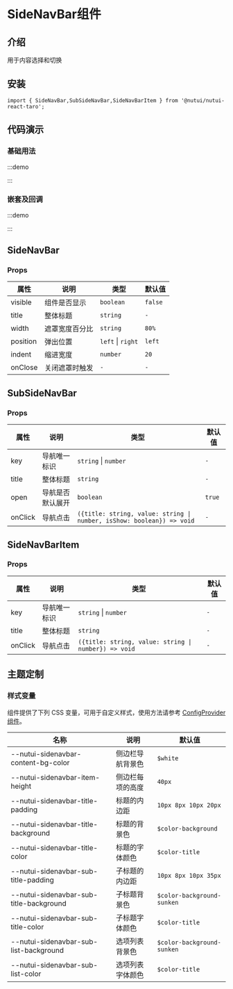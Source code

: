 # SideNavBar组件

## 介绍

用于内容选择和切换

## 安装

```tsx
import { SideNavBar,SubSideNavBar,SideNavBarItem } from '@nutui/nutui-react-taro';
```

## 代码演示

### 基础用法

:::demo

<CodeBlock src='taro/demo1.tsx'></CodeBlock>

:::

### 嵌套及回调

:::demo

<CodeBlock src='taro/demo2.tsx'></CodeBlock>

:::

## SideNavBar

### Props

| 属性 | 说明 | 类型 | 默认值 |
| --- | --- | --- | --- |
| visible | 组件是否显示 | `boolean` | `false` |
| title | 整体标题 | `string` | `-` |
| width | 遮罩宽度百分比 | `string` | `80%` |
| position | 弹出位置 | `left` \| `right` | `left` |
| indent | 缩进宽度 | `number` | `20` |
| onClose | 关闭遮罩时触发 | `-` | `-` |

## SubSideNavBar

### Props

| 属性 | 说明 | 类型 | 默认值 |
| --- | --- | --- | --- |
| key | 导航唯一标识 | `string`  \|  `number` | `-` |
| title | 整体标题 | `string` | `-` |
| open | 导航是否默认展开 | `boolean` | `true` |
| onClick | 导航点击 | `({title: string, value: string \| number, isShow: boolean}) => void` | `-` |

## SideNavBarItem

### Props

| 属性 | 说明 | 类型 | 默认值 |
| --- | --- | --- | --- |
| key | 导航唯一标识 | `string`  \|  `number` | `-` |
| title | 整体标题 | `string` | `-` |
| onClick | 导航点击 | `({title: string, value: string \| number}) => void` | `-` |

## 主题定制

### 样式变量

组件提供了下列 CSS 变量，可用于自定义样式，使用方法请参考 [ConfigProvider 组件](#/zh-CN/component/configprovider)。

| 名称 | 说明 | 默认值 |
| --- | --- | --- |
| \--nutui-sidenavbar-content-bg-color | 侧边栏导航背景色 | `$white` |
| \--nutui-sidenavbar-item-height | 侧边栏每项的高度 | `40px` |
| \--nutui-sidenavbar-title-padding | 标题的内边距 | `10px 8px 10px 20px` |
| \--nutui-sidenavbar-title-background | 标题的背景色 | `$color-background` |
| \--nutui-sidenavbar-title-color | 标题的字体颜色 | `$color-title` |
| \--nutui-sidenavbar-sub-title-padding | 子标题的内边距 | `10px 8px 10px 35px` |
| \--nutui-sidenavbar-sub-title-background | 子标题背景色 | `$color-background-sunken` |
| \--nutui-sidenavbar-sub-title-color | 子标题字体颜色 | `$color-title` |
| \--nutui-sidenavbar-sub-list-background | 选项列表背景色 | `$color-background-sunken` |
| \--nutui-sidenavbar-sub-list-color | 选项列表字体颜色 | `$color-title` |